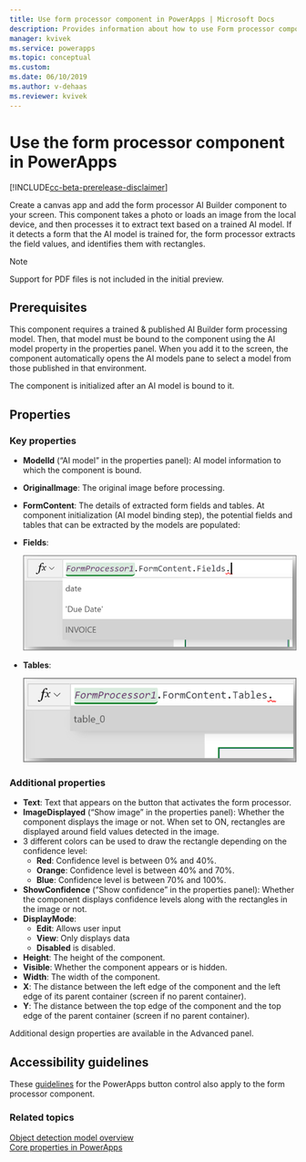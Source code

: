 ```yaml
---
title: Use form processor component in PowerApps | Microsoft Docs
description: Provides information about how to use Form processor component in PowerApps
manager: kvivek
ms.service: powerapps
ms.topic: conceptual
ms.custom: 
ms.date: 06/10/2019
ms.author: v-dehaas
ms.reviewer: kvivek
---
```


# Use the form processor component in PowerApps

[!INCLUDE[cc-beta-prerelease-disclaimer](./includes/cc-beta-prerelease-disclaimer.md)]

Create a canvas app and add the form processor AI Builder component to your screen. This component takes a photo or loads an image from the local device, and then processes it to extract text based on a trained AI model. If it detects a form that the AI model is trained for, the form processor extracts the field values, and identifies them with rectangles.

> [!NOTE] 
>Support for PDF files is not included in the initial preview.

## Prerequisites
This component requires a trained & published AI Builder form processing model. Then, that model must be bound to the component using the AI model property in the properties panel.
When you add it to the screen, the component automatically opens the AI models pane to select a model from those published in that environment. 

The component is initialized after an AI model is bound to it.

## Properties
### Key properties
- **ModelId** (“AI model” in the properties panel): AI model information to which the component is bound.
- **OriginalImage**: The original image before processing.
- **FormContent**: The details of extracted form fields and tables. At component initialization (AI model binding step), the potential fields and tables that can be extracted by the models are populated:
- **Fields**:

    ![Form fields screen](media/form-fields.png "Form fields screen")
- **Tables**:

    ![Form tables screen](media/form-tables.png "Form tables screen") 

### Additional properties
- **Text**: Text that appears on the button that activates the form processor.
- **ImageDisplayed** (“Show image” in the properties panel): Whether the component displays the image or not. When set to ON, rectangles are displayed around field values detected in the image.
- 3 different colors can be used to draw the rectangle depending on the confidence level:
    - **Red**: Confidence level is between 0% and 40%.
    - **Orange**: Confidence level is between 40% and 70%.
    - **Blue**: Confidence level is between 70% and 100%.
- **ShowConfidence** (“Show confidence” in the properties panel): Whether the component displays confidence levels along with the rectangles in the image or not.
- **DisplayMode**:
    - **Edit**: Allows user input
    - **View**: Only displays data 
    - **Disabled** is disabled.
- **Height**: The height of the component.
- **Visible**: Whether the component appears or is hidden.
- **Width**: The width of the component.
- **X**: The distance between the left edge of the component and the left edge of its parent container (screen if no parent container).
- **Y**: The distance between the top edge of the component and the top edge of the parent container (screen if no parent container).

Additional design properties are available in the Advanced panel.

## Accessibility guidelines
These [guidelines](/powerapps/maker/canvas-apps/controls/control-button) for the PowerApps button control also apply to the form processor component.

### Related topics

[Object detection model overview](object-detection-overview.md)<br/>
[Core properties in PowerApps](/powerapps/maker/canvas-apps/controls/properties-core)
